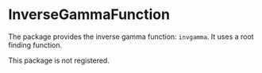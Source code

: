 # InverseGammaFunction

The package provides the inverse gamma function: `invgamma`.
It uses a root finding function.

This package is not registered.
